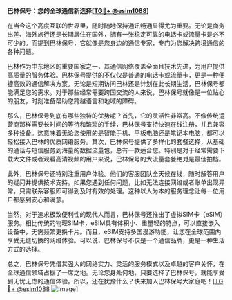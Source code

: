 **巴林保号：您的全球通信新选择[[TG💪+ @esim1088](https://t.me/s/esim1088)]**

在当今这个高度互联的世界里，随时随地保持通讯畅通显得尤为重要。无论是商务出差、海外旅行还是长期居住在国外，拥有一张稳定可靠的电话卡或流量卡是必不可少的。而提到巴林保号，它就像是您身边的通信专家，专门为您解决跨境通信的各种问题。

巴林作为中东地区的重要国家之一，其通信网络覆盖全面且技术先进，为用户提供高质量的服务体验。巴林保号提供的不仅仅是普通的电话卡或流量卡，更是一种便捷高效的通信解决方案。无论是短期访问巴林还是计划在此长期生活，巴林保号都能满足您的需求。对于那些经常需要跨国交流的人来说，巴林保号就像是一位贴心的朋友，时刻准备帮助您跨越语言和地域的障碍。

那么，巴林保号到底有哪些独特的优势呢？首先，它的灵活性非常高。不像传统运营商那样需要长时间的等待和繁琐的手续，巴林保号支持快速在线注册，并且兼容多种设备。这意味着无论您使用的是智能手机、平板电脑还是笔记本电脑，都可以轻松接入巴林的优质网络服务。其次，巴林保号提供了多样化的套餐选择，从基础的通话与短信服务到海量的数据流量包，总有一款适合您。特别是对于经常需要下载大文件或者观看高清视频的用户来说，巴林保号的大流量套餐绝对是最佳拍档。

此外，巴林保号还特别注重用户体验。他们的客服团队全天候在线，随时解答用户的疑问并提供技术支持。如果您遇到任何问题，比如无法连接网络或者账单出现异常，只需联系客服即可得到及时有效的处理。这种以人为本的服务理念让每一位用户都感到安心和满意。

当然，对于追求极致便利性的现代人而言，巴林保号还推出了虚拟SIM卡（eSIM）服务。相比传统的物理SIM卡，eSIM具有体积小、重量轻的特点，可以直接嵌入设备中，无需频繁更换卡片。而且，eSIM支持多国漫游功能，让您在全球范围内享受无缝切换的网络体验。可以说，巴林保号不仅是一个通信品牌，更是一种生活方式的选择。

总之，巴林保号凭借其强大的网络实力、灵活的服务模式以及卓越的客户关怀，在全球通信领域占据了一席之地。无论您身处何地，只要选择了巴林保号，就能享受到无忧无虑的通信体验。所以，还在犹豫什么？快来加入巴林保号大家庭吧！[[TG💪+ @esim1088](https://t.me/s/esim1088) ![Image](https://i.postimg.cc/4NQfJmqS/Snipaste-2025-05-13-00-14-12.png)]